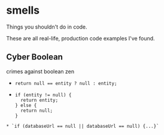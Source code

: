 # smells
Things you shouldn't do in code.

These are all real-life, production code examples I've found.

## Cyber Boolean
crimes against boolean zen

* `return null == entity ? null : entity;`
* ```
  if (entity != null) {
    return entity;
  } else {
    return null;
  }
```
* `if (databaseUrl == null || databaseUrl == null) {...}`
